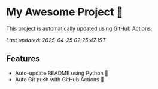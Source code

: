 # My Awesome Project 🚀

This project is automatically updated using GitHub Actions.

_Last updated: 2025-04-25 02:25:47 IST_

## Features
- Auto-update README using Python 🐍
- Auto Git push with GitHub Actions 🤖
